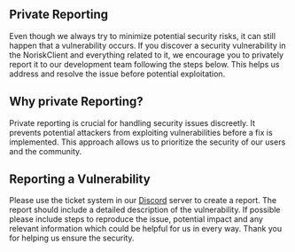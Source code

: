 ## Private Reporting

Even though we always try to minimize potential security risks, it can still happen that a vulnerability occurs. If you discover a security vulnerability in the NoriskClient and everything related to it, we encourage you to privately report it to our development team following the steps below. This helps us address and resolve the issue before potential exploitation.

## Why private Reporting?

Private reporting is crucial for handling security issues discreetly. It prevents potential attackers from exploiting vulnerabilities before a fix is implemented. This approach allows us to prioritize the security of our users and the community.

## Reporting a Vulnerability

Please use the ticket system in our [Discord](https://discord.com/invite/XbsUwHxzQN) server to create a report. The report should include a detailed description of the vulnerability. If possible please include steps to reproduce the issue, potential impact and any relevant information which could be helpful for us in every way. 
Thank you for helping us ensure the security.
